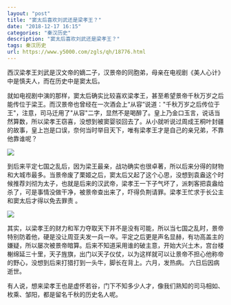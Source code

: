 ```yaml
---
layout: "post"
title: "窦太后喜欢刘武还是梁孝王？"
date: "2018-12-17 16:15"
categories: "秦汉历史"
description: "窦太后喜欢刘武还是梁孝王？"
tags: 秦汉历史
url: https://www.y5000.com/zgls/qh/18776.html
---
```






西汉梁孝王刘武是汉文帝的嫡二子，汉景帝的同胞弟，母亲在电视剧《美人心计》中是慎夫人，而在历史中是窦太后。

就如电视剧中演的那样，窦太后确实比较喜欢梁孝王，甚至希望景帝千秋万岁之后能传位于梁王。而汉景帝也曾经在一次酒会上“从容”说道："千秋万岁之后传位于王"，注意，司马迁用了"从容"二字，显然不是喝醉了。皇上乃金口玉言，说话当然算数，所以梁孝王窃喜，没想到被窦婴驳回去了。从小就听说过周成王桐叶封疆的故事，皇上岂是口误，奈何当时举目天下，唯有梁孝王才是自己的亲兄弟，不靠他靠谁呢？

![](https://img.y5000.com/uploads/allimg/170407/1000255644-0.jpg)

到后来平定七国之乱后，因为梁王最亲，战功确实也很卓著，所以后来分得的财物和大城市最多。当景帝废了栗姬之后，窦太后又起了这个心思，没想到袁盎这个时候推荐刘彻为太子，也就是后来的汉武帝，梁孝王一下子气坏了，派刺客把袁盎给杀了，可是事情没做干净，被景帝查出来了，吓得负荆请罪。梁孝王忙求于长公主和窦太后才得以免去罪责
。

![](https://img.y5000.com/uploads/allimg/170407/1000252525-1.jpg)

其实，以梁孝王的财力和军力夺取天下并不是没有可能，所以当七国之乱时，景帝特别防着他，硬是没让周亚夫发一兵一卒。平定之后更是声名显赫，有功高盖主的嫌疑，所以屡次被景帝暗算。后来不知道采用谁的破主意，开始大兴土木，宫台楼榭绵延三十里，天子旌旗，出门以天子仪仗，以为这样就可以让景帝不担心他称帝的野心，没想到后来打猎打到一头牛，脚长在背上。六月，发热病。
六日后因病逝世。

有人说，想来梁孝王也是虚怀若谷，门下不知多少人才，像我们熟知的司马相如、枚乘、邹阳，都是留名千秋的历史名人呢。
